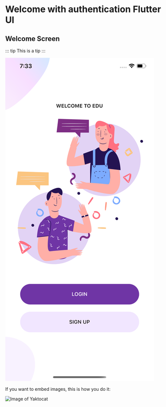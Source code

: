 # Welcome with authentication Flutter UI


## Welcome Screen

::: tip
This is a tip
:::

![Drag Welcome](https://github.com/chornthorn/welcome_authentication_flutter_ui/blob/master/demo_screenshot/welcome.png)

If you want to embed images, this is how you do it:

![Image of Yaktocat](https://octodex.github.com/images/yaktocat.png)